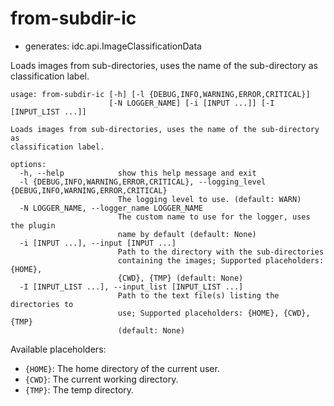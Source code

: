 # from-subdir-ic

* generates: idc.api.ImageClassificationData

Loads images from sub-directories, uses the name of the sub-directory as classification label.

```
usage: from-subdir-ic [-h] [-l {DEBUG,INFO,WARNING,ERROR,CRITICAL}]
                      [-N LOGGER_NAME] [-i [INPUT ...]] [-I [INPUT_LIST ...]]

Loads images from sub-directories, uses the name of the sub-directory as
classification label.

options:
  -h, --help            show this help message and exit
  -l {DEBUG,INFO,WARNING,ERROR,CRITICAL}, --logging_level {DEBUG,INFO,WARNING,ERROR,CRITICAL}
                        The logging level to use. (default: WARN)
  -N LOGGER_NAME, --logger_name LOGGER_NAME
                        The custom name to use for the logger, uses the plugin
                        name by default (default: None)
  -i [INPUT ...], --input [INPUT ...]
                        Path to the directory with the sub-directories
                        containing the images; Supported placeholders: {HOME},
                        {CWD}, {TMP} (default: None)
  -I [INPUT_LIST ...], --input_list [INPUT_LIST ...]
                        Path to the text file(s) listing the directories to
                        use; Supported placeholders: {HOME}, {CWD}, {TMP}
                        (default: None)
```

Available placeholders:

* `{HOME}`: The home directory of the current user.
* `{CWD}`: The current working directory.
* `{TMP}`: The temp directory.
